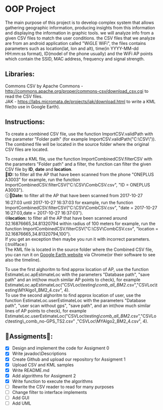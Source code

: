 # OOP Project
The main purpose of this project is to develop complex system that allows gathering geographic information,
producing insights from this information and displaying the information in graphic tools.
we will analyze info from a given CSV files to match the user conditions.
the CSV files that we analyze are from an android application called "WiGLE WiFi", the files contains parameters such as location(lat, lon and alt), time(in YYYY-MM-dd HH:mm:ss format), ID(model of the phone usually) and the WiFi AP points which contain the SSID, MAC address, frequency and signal strength.

## Libraries:
Commons CSV by Apache Commons - http://commons.apache.org/proper/commons-csv/download_csv.cgi to read the CSV files. <br>
JAK - https://labs.micromata.de/projects/jak/download.html to write a KML file(to use in Google Earth). <br>

## Instructions:
To create a combined CSV file, use the function ImportCSV.validPath with the parameter "Folder path" (for example ImportCSV.validPath("C:\\CSV\\")).<br>
The combined file will be located in the source folder where the original CSV files are located.<br>

To create a KML file, use the function ImportCombinedCSV.filterCSV with the parameters "Folder path" and a filter, the function can filter the given CSV file by **ID**, **date** and **location**. <br>
:iphone:**ID:** to filter all the AP that have been scanned from the phone "ONEPLUS A3003" for example, run the function ImportCombinedCSV.filterCSV("C:\CSV\CombCSV.csv", "ID = ONEPLUS A3003"). <br>
:clock1130::date:**Date:** to filter all the AP that have been scanned from 2017-10-27 16:27:03 until 2017-10-27 16:37:03 for example, run the function ImportCombinedCSV.filterCSV("C:\CSV\CombCSV.csv", "date = 2017-10-27 16:27:03,date = 2017-10-27 16:37:03"). <br>
:globe_with_meridians:**location:** to filter all the AP that have been scanned around 32.16876665,34.81320794 within radius of 100 meters for example, run the function ImportCombinedCSV.filterCSV("C:\CSV\CombCSV.csv", "location = 32.16876665,34.81320794,100"). <br>
If you get an exception then maybe you run it with incorrect parameters. (:trollface:) <br>
The KML file is located in the source folder where the Combined CSV file, you can run it on [Google Earth website](https://earth.google.com/web/) via Chrome(or their software to see also the timeline). <br>

To use the first alghoritm to find approx location of AP, use the function EstimateLoc.apEstimateLoc with the parameters "Database path", "save path" and an int(how much similar AP points to check), for example EstimateLoc.apEstimateLoc("CSVLoc\\testing\\_comb_all_BM2_.csv","CSVLoc\\testing\\MYAlgo1_BM2_4.csv", 4).<br>
To use the second alghoritm to find approx location of user, use the function EstimateLoc.userEstimateLoc with the parameters "Database path", "user scan without gps", "save path", and an int(how much similar lines of AP points to check), for example EstimateLoc.userEstimateLoc("CSVLoc\\testing\\_comb_all_BM2_.csv","CSVLoc\\testing\\_comb_no-GPS_TS2.csv" ,"CSVLoc\\MYAlgo2_BM2_4.csv", 4).<br>



## :wrench:Assigments:wrench::
- [x] Design and implement the code for Assigment 0
- [x] Write javadoc\Descriptions
- [x] Create Github  and upload our repository for Assigment 1
- [X] Upload CSV and KML samples
- [X] Write README.md
- [X] Add algorithms for Assigment 2 
- [X] Write function to execute the algorithms
- [ ] Rewrite the CSV reader to read for many purposes
- [ ] Change filter to interface implements
- [ ] Add GUI
- [ ] Add UML
